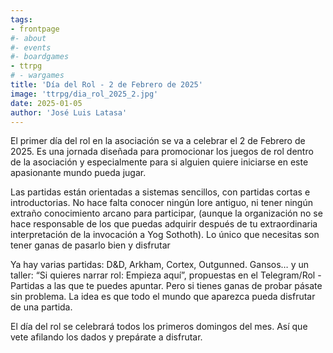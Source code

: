 ```yaml
---
tags:
- frontpage
#- about
#- events
#- boardgames
- ttrpg
# - wargames
title: 'Día del Rol - 2 de Febrero de 2025'
image: 'ttrpg/dia_rol_2025_2.jpg'
date: 2025-01-05
author: 'José Luis Latasa'
---
```


El primer día del rol en la asociación se va a celebrar el 2 de Febrero de 2025. Es una jornada diseñada para promocionar los juegos de rol dentro de la asociación y especialmente para si alguien quiere iniciarse en este apasionante mundo pueda jugar.

Las partidas están orientadas a sistemas sencillos, con partidas cortas e introductorias. No hace falta conocer ningún lore antiguo, ni tener ningún extraño conocimiento arcano para participar, (aunque la organización no se hace responsable de los que puedas adquirir después de tu extraordinaria interpretación de la invocación a Yog Sothoth). Lo único que necesitas son tener ganas de pasarlo bien y disfrutar

Ya hay varias partidas: D&D, Arkham, Cortex, Outgunned. Gansos… y un taller: “Si quieres narrar rol: Empieza aquí”, propuestas en el Telegram/Rol - Partidas a las que te puedes apuntar. Pero si tienes ganas de probar pásate sin problema. La idea es que todo el mundo que aparezca pueda disfrutar de una partida.

El día del rol se celebrará todos los primeros domingos del mes. Así que vete afilando los dados y prepárate a disfrutar.
